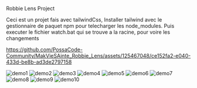 Robbie Lens Project

Ceci est un projet fais avec tailwindCss, Installer tailwind avec le gestionnaire de paquet npm pour telecharger les node_modules.
Puis executer le fichier watch.bat qui se trouve a la racine, pour voire les changements



https://github.com/PossaCode-Community/MakVieSAinte_Robbie_Lens/assets/125467048/ce152fa2-e040-433d-be8b-ad3de2797158


![demo1](https://github.com/PossaCode-Community/MakVieSAinte_Robbie_Lens/assets/125467048/15e628db-88bd-4a59-b465-72730edd03bd)
![demo2](https://github.com/PossaCode-Community/MakVieSAinte_Robbie_Lens/assets/125467048/0d58e3f4-787c-4e5d-928b-6b6863014ca1)
![demo3](https://github.com/PossaCode-Community/MakVieSAinte_Robbie_Lens/assets/125467048/1c74af53-25da-4858-8cfb-ed638b1728cd)
![demo4](https://github.com/PossaCode-Community/MakVieSAinte_Robbie_Lens/assets/125467048/59c44ac3-f42e-4b28-8ab5-b1d25c67f20c)
![demo5](https://github.com/PossaCode-Community/MakVieSAinte_Robbie_Lens/assets/125467048/f6c2dda4-2ed3-4fd3-829c-2893960a41bc)
![demo6](https://github.com/PossaCode-Community/MakVieSAinte_Robbie_Lens/assets/125467048/5f76843e-924e-41e0-b633-386c5c204738)
![demo7](https://github.com/PossaCode-Community/MakVieSAinte_Robbie_Lens/assets/125467048/ed6900b3-eccb-440e-961b-c227314fc6c6)
![demo8](https://github.com/PossaCode-Community/MakVieSAinte_Robbie_Lens/assets/125467048/8b299572-64f6-4f97-99d5-6e1b59d60413)
![demo9](https://github.com/PossaCode-Community/MakVieSAinte_Robbie_Lens/assets/125467048/8489ccac-70a3-424e-a364-aebed3b28dde)
![demo10](https://github.com/PossaCode-Community/MakVieSAinte_Robbie_Lens/assets/125467048/9485eb42-0aef-4c66-8c19-2e5844fc6530)
